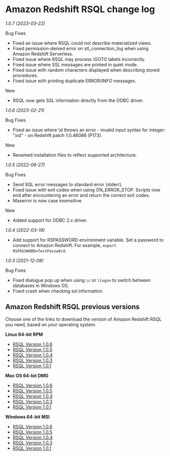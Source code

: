 # Amazon Redshift RSQL change log<a name="rsql-query-tool-changelog"></a>

*1\.0\.7 \(2023\-03\-22\)*

Bug Fixes
+ Fixed an issue where RSQL could not describe materialized views\.
+ Fixed permission\-denied error on stl\_connection\_log when using Amazon Redshift Serverless\.
+ Fixed issue where RSQL may process \\GOTO labels incorrectly\.
+ Fixed issue where SSL messages are printed in quiet mode\.
+ Fixed issue with random characters displayed when describing stored procedures\.
+ Fixed issue with printing duplicate ERROR/INFO messages\.

New
+ RSQL now gets SSL information directly from the ODBC driver\.



*1\.0\.6 \(2023\-02\-21\)*

Bug Fixes
+ Fixed an issue where \\d throws an error \- invalid input syntax for integer: "xid" \- on Redshift patch 1\.0\.46086 \(P173\)\.

New
+ Renamed installation files to reflect supported architecture\.



*1\.0\.5 \(2022\-06\-27\)*

Bug Fixes
+ Send SQL error messages to standard error \(stderr\)\.
+ Fixed issue with exit codes when using ON\_ERROR\_STOP\. Scripts now end after encountering an error and return the correct exit codes\.
+ Maxerror is now case insensitive\.

New
+ Added support for ODBC 2\.x driver\.



*1\.0\.4 \(2022\-03\-19\)*
+ Add support for RSPASSWORD environment variable\. Set a password to connect to Amazon Redshift\. For example, `export RSPASSWORD=TestPassw0rd`\.



*1\.0\.3 \(2021\-12\-08\)*

Bug Fixes
+ Fixed dialogue pop up when using `\c` or `\logon` to switch between databases in Windows OS\.
+ Fixed crash when checking ssl information\.



## Amazon Redshift RSQL previous versions<a name="rsql-query-tool-changelog-legacy-versions"></a>

Choose one of the links to download the version of Amazon Redshift RSQL you need, based on your operating system\.

**Linux 64\-bit RPM**
+ [RSQL Version 1\.0\.6](https://s3.amazonaws.com/redshift-downloads/amazon-redshift-rsql/1.0.6/AmazonRedshiftRsql-1.0.6.x86_64.rpm)
+ [RSQL Version 1\.0\.5](https://s3.amazonaws.com/redshift-downloads/amazon-redshift-rsql/1.0.5/AmazonRedshiftRsql-1.0.5-1.x86_64.rpm)
+ [RSQL Version 1\.0\.4](https://s3.amazonaws.com/redshift-downloads/amazon-redshift-rsql/1.0.4/AmazonRedshiftRsql-1.0.4-1.x86_64.rpm)
+ [RSQL Version 1\.0\.3](https://s3.amazonaws.com/redshift-downloads/amazon-redshift-rsql/1.0.3/AmazonRedshiftRsql-1.0.3-1.x86_64.rpm)
+ [RSQL Version 1\.0\.1](https://s3.amazonaws.com/redshift-downloads/amazon-redshift-rsql/1.0.1/AmazonRedshiftRsql-1.0.1-1.x86_64.rpm)

**Mac OS 64\-bit DMG**
+ [RSQL Version 1\.0\.6](https://s3.amazonaws.com/redshift-downloads/amazon-redshift-rsql/1.0.6/AmazonRedshiftRsql-1.0.6.x86_64.dmg)
+ [RSQL Version 1\.0\.5](https://s3.amazonaws.com/redshift-downloads/amazon-redshift-rsql/1.0.5/AmazonRedshiftRsql-1.0.5.dmg)
+ [RSQL Version 1\.0\.4](https://s3.amazonaws.com/redshift-downloads/amazon-redshift-rsql/1.0.4/AmazonRedshiftRsql-1.0.4.dmg)
+ [RSQL Version 1\.0\.3](https://s3.amazonaws.com/redshift-downloads/amazon-redshift-rsql/1.0.3/AmazonRedshiftRsql-1.0.3.dmg)
+ [RSQL Version 1\.0\.1](https://s3.amazonaws.com/redshift-downloads/amazon-redshift-rsql/1.0.1/AmazonRedshiftRsql-1.0.1.dmg)

**Windows 64\-bit MSI**
+ [RSQL Version 1\.0\.6](https://s3.amazonaws.com/redshift-downloads/amazon-redshift-rsql/1.0.6/AmazonRedshiftRsql-1.0.6.x86_64.msi)
+ [RSQL Version 1\.0\.5](https://s3.amazonaws.com/redshift-downloads/amazon-redshift-rsql/1.0.5/AmazonRedshiftRsql-1.0.5.msi)
+ [RSQL Version 1\.0\.4](https://s3.amazonaws.com/redshift-downloads/amazon-redshift-rsql/1.0.4/AmazonRedshiftRsql-1.0.4.msi)
+ [RSQL Version 1\.0\.3](https://s3.amazonaws.com/redshift-downloads/amazon-redshift-rsql/1.0.3/AmazonRedshiftRsql-1.0.3.msi)
+ [RSQL Version 1\.0\.1](https://s3.amazonaws.com/redshift-downloads/amazon-redshift-rsql/1.0.1/AmazonRedshiftRsql-1.0.1.msi)